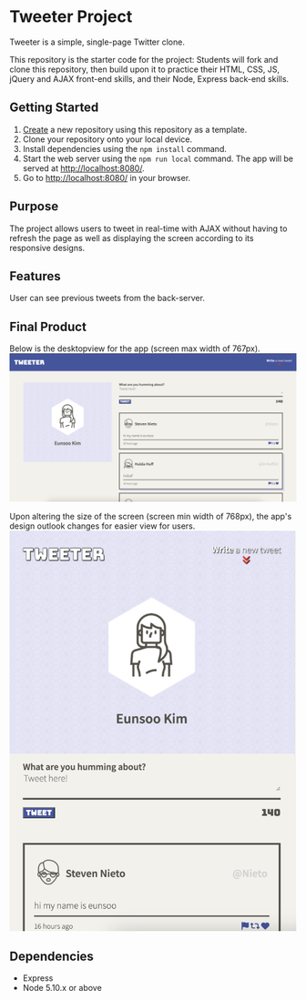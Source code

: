 # Tweeter Project
Tweeter is a simple, single-page Twitter clone.

This repository is the starter code for the project: Students will fork and clone this repository, then build upon it to practice their HTML, CSS, JS, jQuery and AJAX front-end skills, and their Node, Express back-end skills.

## Getting Started

1. [Create](https://docs.github.com/en/repositories/creating-and-managing-repositories/creating-a-repository-from-a-template) a new repository using this repository as a template.
2. Clone your repository onto your local device.
3. Install dependencies using the `npm install` command.
4. Start the web server using the `npm run local` command. The app will be served at <http://localhost:8080/>.
5. Go to <http://localhost:8080/> in your browser.

## Purpose

The project allows users to tweet in real-time with AJAX without having to refresh the page as well as displaying the screen according to its responsive designs.

## Features

User can see previous tweets from the back-server.

## Final Product

Below is the desktopview for the app (screen max width of 767px).
![desktop](https://github.com/eunsookim1/tweeter1/blob/master/docs/pcview.png)

Upon altering the size of the screen (screen min width of 768px), the app's design outlook changes for easier view for users.
![mobile](https://github.com/eunsookim1/tweeter1/blob/master/docs/mobileview.png)

## Dependencies

- Express
- Node 5.10.x or above
